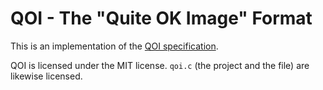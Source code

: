 # QOI - The "Quite OK Image" Format
This is an implementation of the [QOI specification](https://qoiformat.org/qoi-specification.pdf). 

QOI is licensed under the MIT license. `qoi.c` (the project and the file) are likewise licensed.